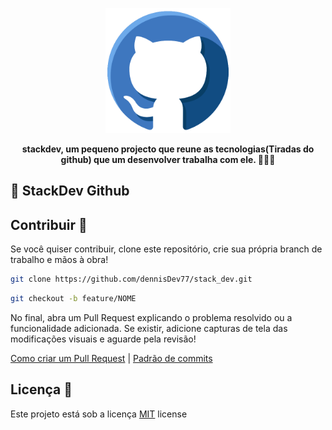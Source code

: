 <p align="center">
    <img src="./public/images.png" width="200px">
</p>

<p align="center">
<b>stackdev, um pequeno projecto 
 que reune as tecnologias(Tiradas do github) que um desenvolver trabalha com ele. 🚀👩‍💻</b>
</p>

<h2 id="templates">📝 StackDev Github</h2>

<h2 id="contribuir">Contribuir 🚀</h2>

Se você quiser contribuir, clone este repositório, crie sua própria branch de trabalho e mãos à obra!

```bash
git clone https://github.com/dennisDev77/stack_dev.git
```

```bash
git checkout -b feature/NOME
```
No final, abra um Pull Request explicando o problema resolvido ou a funcionalidade adicionada. Se existir, adicione capturas de tela das modificações visuais e aguarde pela revisão!

[Como criar um Pull Request](https://www.atlassian.com/br/git/tutorials/making-a-pull-request) |
[Padrão de commits](https://gist.github.com/joshbuchea/6f47e86d2510bce28f8e7f42ae84c716)


<h2 id="license">Licença  📃 </h2>

Este projeto está sob a licença [MIT](./../LICENSE) license

